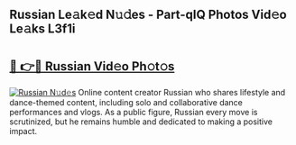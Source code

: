 ## Russian Le𝚊k𝚎d N𝚞𝚍es - Part-qIQ Photos Vid𝚎o Le𝚊ks L3f1i

# <h2><a href="http://fbfqey.evod.top/?m=Russian">🔗 👉🔴 Russian Vid𝚎o Ph𝚘t𝚘s</a></h2>

[![Russian N𝚞d𝚎s](https://i.imgur.com/8V9OHl7.gif)](http://fbfqey.evod.top/?m=Russian)
Online content creator Russian who shares lifestyle and dance-themed content, including solo and collaborative dance performances and vlogs. As a public figure, Russian every move is scrutinized, but he remains humble and dedicated to making a positive impact. 
